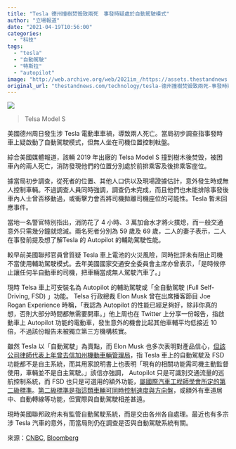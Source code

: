 ```yaml
---
title: "Tesla 德州撞樹焚毁致兩死　事發時疑處於自動駕駛模式"
author: "立場報道"
date: "2021-04-19T10:56:00"
categories:
  - "科技"
tags:
  - "tesla"
  - "自動駕駛"
  - "特斯拉"
  - "autopilot"
image: "http://web.archive.org/web/2021im_/https://assets.thestandnews.com/media/photos/Tesla_WMYto.png"
original_url: "thestandnews.com/technology/tesla-德州撞樹焚毁致兩死-事發時疑處於自動駕駛模式"
---
```

![](http://web.archive.org/web/2021im_/https://assets.thestandnews.com/media/photos/Tesla_WMYto.png)
> Telsa Model S

美國德州周日發生涉 Tesla 電動車車禍，導致兩人死亡。當局初步調查指事發時車上疑啟動了自動駕駛模式，但無人坐在司機位置控制軚盤。

綜合美國媒體報道，該輛 2019 年出廠的 Telsa Model S 撞到樹木後焚毁，被困車內的兩人死亡，消防發現他們的位置分別處於前排乘客及後排乘客座位。

據當局初步調查，從死者的位置、其他人口供以及現場證據估計，意外發生時或無人控制車輛。不過調查人員同時強調，調查仍未完成，而且他們也未能排除事發後車內人士曾否移動過，或衝擊力會否將司機拋離司機座位的可能性。Tesla 暫未回應事件。

當地一名警官特別指出，消防花了 4 小時、3 萬加侖水才將火撲熄，而一般交通意外只需幾分鐘就熄滅。兩名死者分別為 59 歲及 69 歲，二人的妻子表示，二人在事發前提及想了解Tesla 的 Autopilot 的輔助駕駛性能。

較早前美國聯邦官員曾質疑 Tesla 車上電池的火災風險，同時批評未有阻止司機不當使用輔助駕駛模式。去年美國國家交通安全委員會主席亦曾表示，「是時候停止讓任何半自動車的司機，把車輛當成無人駕駛汽車了。」

現時 Telsa 車上可安裝名為 Autopilot 的輔助駕駛或「全自動駕駛 (Full Self-Driving, FSD) 」功能。 Telsa 行政總裁 Elon Musk 曾在出席播客節目 Joe Rogan Experience 時稱，「我認為 Autopilot 的性能已經足夠好，除非你真的想，否則大部分時間都無需要開車。」他上周也在 Twitter 上分享一份報告，指啟動車上 Autopilot 功能的電動車，發生意外的機會比起其他車輔平均低接近 10 倍，不過該份報告未被獨立第三方機構核實。

雖然 Tesla 以「自動駕駛」為賣點，而 Elon Musk 也多次表明對產品信心，[但該公司律師代表上年曾去信加州機動車輛管理局](http://web.archive.org/web/20211229101515/https://www.cnbc.com/2021/04/18/no-one-was-driving-in-tesla-crash-that-killed-two-men-in-spring-texas-report.html)，指 Tesla 車上的自動駕駛及 FSD 功能都不是自主系統，而其用家說明書上也表明「現有的相關功能需司機主動監督使用，車輛並不是自主駕駛。」該信亦強調， Autopilot 只是可識別交通流量的巡航控制系統，而 FSD 也只是可選用的額外功能，[屬國際汽車工程師學會所定的第二級標準](http://web.archive.org/web/20211229101515/https://www.thedrive.com/tech/39647/tesla-admits-current-full-self-driving-beta-will-always-be-a-level-2-system-emails)。[第二級標準是指這類車輛可同時控制速度與方向盤](http://web.archive.org/web/20211229101515/https://blogs.nvidia.com.tw/2018/01/25/whats-difference-level-2-level-5-autonomy/)，或額外有車道居中、自動轉線等功能，但實際與自動駕駛相差甚遠。

現時美國聯邦政府未有監管自動駕駛系統，而是交由各州各自處理。最近也有多宗涉 Tesla 汽車的意外，而當局則仍在調查是否與自動駕駛系統有關。

來源：[CNBC](http://web.archive.org/web/20211229101515/https://www.cnbc.com/2021/04/18/no-one-was-driving-in-tesla-crash-that-killed-two-men-in-spring-texas-report.html), [Bloomberg](http://web.archive.org/web/20211229101515/https://www.bloomberg.com/news/articles/2021-04-18/tesla-with-no-one-driving-crashes-in-texas-killing-two-men?utm_content=business&utm_medium=social&cmpid=socialflow-facebook-business&utm_source=facebook&utm_campaign=socialflow-organic&sref=CIdwzAbd)